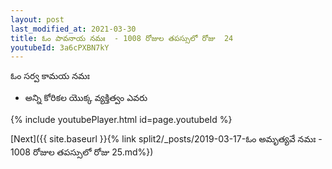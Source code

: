 ```yaml
---
layout: post
last_modified_at: 2021-03-30
title: ఓం పావనాయ నమః  - 1008 రోజుల తపస్సులో రోజు  24
youtubeId: 3a6cPXBN7kY
---
```

 
 
 ఓం సర్వ కామయ నమః  
 
 -  అన్ని కోరికల యొక్క వ్యక్తిత్వం ఎవరు 
 
  
 
  
 
 
 
 
 
 


{% include youtubePlayer.html id=page.youtubeId %}
 
[Next]({{ site.baseurl }}{% link  split2/_posts/2019-03-17-ఓం అమృత్యవే నమః  - 1008 రోజుల తపస్సులో రోజు  25.md%})
 
